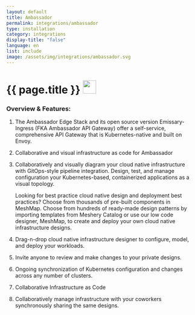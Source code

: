 ```yaml
---
layout: default
title: Ambassador
permalink: integrations/ambassador
type: installation
category: integrations
display-title: "false"
language: en
list: include
image: /assets/img/integrations/ambassador.svg
---
```


<h1>{{ page.title }} <img src="{{ page.image }}" style="width: 35px; height: 35px;" /></h1>


<!-- This needs replaced with the Category property, not the sub-category.
 #### Category: ambassador -->

### Overview & Features:
1. The Ambassador Edge Stack and its open source version Emissary-Ingress (FKA Ambassador API Gateway) offer a self-service, comprehensive API Gateway that is Kubernetes-native and built on Envoy.

2. Collaborative and visual infrastructure as code for Ambassador

4. 
    Collaboratively and visually diagram your cloud native infrastructure with GitOps-style pipeline integration. Design, test, and manage configuration your Kubernetes-based, containerized applications as a visual topology.



    Looking for best practice cloud native design and deployment best practices? Choose from thousands of pre-built components in MeshMap. Choose from hundreds of ready-made design patterns by importing templates from Meshery Catalog or use our low code designer, MeshMap, to create and deploy your own cloud native infrastructure designs.



5. Drag-n-drop cloud native infrastructure designer to configure, model, and deploy your workloads.

6. Invite anyone to review and make changes to your private designs.

7. Ongoing synchronization of Kubernetes configuration and changes across any number of clusters.

8. Collaborative Infrastructure as Code

9. Collaboratively manage infrastructure with your coworkers synchronously sharing the same designs.


